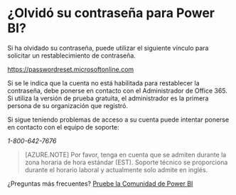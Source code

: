 <properties 
   pageTitle="¿Olvidó su contraseña para Power BI?"
   description="¿Olvidó su contraseña para Power BI?"
   services="powerbi" 
   documentationCenter="" 
   authors="guyinacube" 
   manager="mblythe" 
   backup=""
   editor=""
   tags=""
   qualityFocus="no"
   qualityDate=""/>
 
<tags
   ms.service="powerbi"
   ms.devlang="NA"
   ms.topic="article"
   ms.tgt_pltfrm="NA"
   ms.workload="powerbi"
   ms.date="10/04/2016"
   ms.author="asaxton"/>
# ¿Olvidó su contraseña para Power BI?

Si ha olvidado su contraseña, puede utilizar el siguiente vínculo para solicitar un restablecimiento de contraseña.

<https://passwordreset.microsoftonline.com>

Si se le indica que la cuenta no está habilitada para restablecer la contraseña, debe ponerse en contacto con el Administrador de Office 365. Si utiliza la versión de prueba gratuita, el administrador es la primera persona de su organización que registró.

Si sigue teniendo problemas de acceso a su cuenta puede intentar ponerse en contacto con el equipo de soporte:

*1-800-642-7676*

> [AZURE.NOTE] Por favor, tenga en cuenta que se admiten durante la zona horaria de hora estándar (EST). Soporte técnico se proporciona durante el horario laboral y actualmente solo admite en inglés.

¿Preguntas más frecuentes? [Pruebe la Comunidad de Power BI](http://community.powerbi.com/)